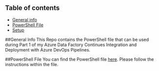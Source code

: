 ## Table of contents
* [General info](#general-info)
* [PowerShell File](#powershell-file)
* [Setup](#setup)

##General Info
This Repo contains the PowerShell file that can be used during Part 1 of my Azure Data Factory Continues Integration and Deployment with Azure DevOps Pipelines. 

##PowerShell File
You can find the PowerShell file [here](https://github.com/Ro-Maks/Azure-Powershell/blob/main/Azure-Resource-Creation-Script.ps1). Please follow the instructions within the file. 
